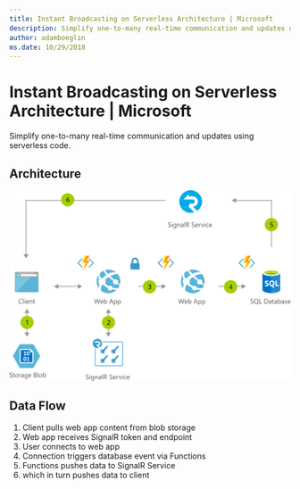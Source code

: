 ```yaml
---
title: Instant Broadcasting on Serverless Architecture | Microsoft
description: Simplify one-to-many real-time communication and updates using serverless code
author: adamboeglin
ms.date: 10/29/2018
---
```

# Instant Broadcasting on Serverless Architecture | Microsoft
Simplify one-to-many real-time communication and updates using serverless code.

## Architecture
<img src="media/instant-broadcasting-on-serverless-architecture.svg" alt='architecture diagram' />

## Data Flow
1. Client pulls web app content from blob storage
1. Web app receives SignalR token and endpoint
1. User connects to web app
1. Connection triggers database event via Functions
1. Functions pushes data to SignalR Service
1. which in turn pushes data to client